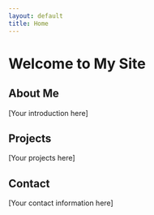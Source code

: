```yaml
---
layout: default
title: Home
---
```


# Welcome to My Site

## About Me
[Your introduction here]

## Projects
[Your projects here]

## Contact
[Your contact information here]
